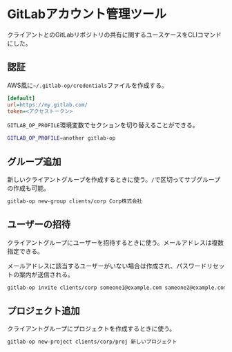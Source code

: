 # GitLabアカウント管理ツール

クライアントとのGitLabリポジトリの共有に関するユースケースをCLIコマンドにした。

## 認証

AWS風に`~/.gitlab-op/credentials`ファイルを作成する。

```ini
[default]
url=https://my.gitlab.com/
token=<アクセストークン>
```

`GITLAB_OP_PROFILE`環境変数でセクションを切り替えることができる。

```bash
GITLAB_OP_PROFILE=another gitlab-op
```

## グループ追加

新しいクライアントグループを作成するときに使う。`/`で区切ってサブグループの作成も可能。

```bash
gitlab-op new-group clients/corp Corp株式会社
```

## ユーザーの招待

クライアントグループにユーザーを招待するときに使う。メールアドレスは複数指定できる。

メールアドレスに該当するユーザーがいない場合は作成され、パスワードリセットの案内が送信される。

```bash
gitlab-op invite clients/corp someone1@example.com sameone2@example.com
```

## プロジェクト追加

クライアントグループにプロジェクトを作成するときに使う。

```bash
gitlab-op new-project clients/corp/proj 新しいプロジェクト
```
